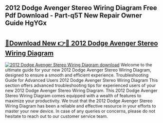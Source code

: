 ## 2012 Dodge Avenger Stereo Wiring Diagram Free Pdf Download - Part-q5T New Repair Owner Guide HgYGx

# <h2><a href="http://dfrxr6.blite.top/?on=2012+Dodge+Avenger+Stereo+Wiring+Diagram">🔗Download New 👉🔴 2012 Dodge Avenger Stereo Wiring Diagram</a></h2>

[![2012 Dodge Avenger Stereo Wiring Diagram download](https://i.imgur.com/lujVjoI.png)](http://dfrxr6.blite.top/?on=2012+Dodge+Avenger+Stereo+Wiring+Diagram)
Welcome to the ultimate guide for your new 2012 Dodge Avenger Stereo Wiring Diagram, designed to ensure a smooth and efficient experience. Troubleshooting Guide for Advanced Users 2012 Dodge Avenger Stereo Wiring Diagram This section offers advanced troubleshooting tips for experienced users of your new 2012 Dodge Avenger Stereo Wiring Diagram. This 2012 Dodge Avenger Stereo Wiring Diagram comes equipped with a wealth of features to maximize your productivity. We trust that the 2012 Dodge Avenger Stereo Wiring Diagram has been a reliable and effective resource in your efforts to master your new device. In case of any queries or concerns, please do not hesitate to reach out to our customer service team.
